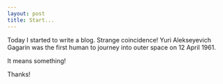 ```yaml
---
layout: post
title: Start...
---
```


Today I started to write a blog. Strange coincidence! Yuri Alekseyevich Gagarin was the first human to journey into outer space on 12 April 1961.

It means something!

Thanks!
